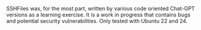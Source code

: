 SSHFiles was, for the most part, written by various code oriented Chat-GPT versions
as a learning exercise.
It is a work in progress that contains bugs and potential security vulnerabilities.
 Only tested with Ubuntu 22 and 24.
